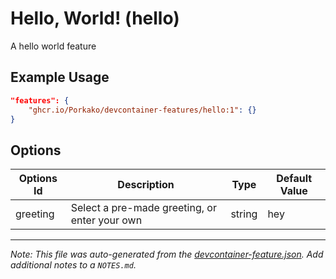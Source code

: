 
# Hello, World! (hello)

A hello world feature

## Example Usage

```json
"features": {
    "ghcr.io/Porkako/devcontainer-features/hello:1": {}
}
```

## Options

| Options Id | Description | Type | Default Value |
|-----|-----|-----|-----|
| greeting | Select a pre-made greeting, or enter your own | string | hey |



---

_Note: This file was auto-generated from the [devcontainer-feature.json](https://github.com/Porkako/devcontainer-features/blob/main/src/hello/devcontainer-feature.json).  Add additional notes to a `NOTES.md`._
